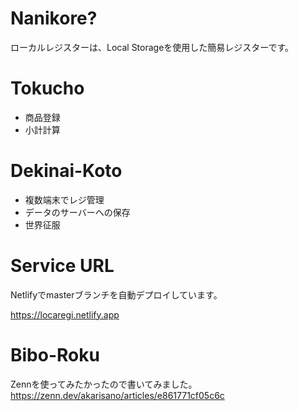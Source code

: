 # Nanikore?
ローカルレジスターは、Local Storageを使用した簡易レジスターです。

# Tokucho
- 商品登録
- 小計計算

# Dekinai-Koto
- 複数端末でレジ管理
- データのサーバーへの保存
- 世界征服

# Service URL
Netlifyでmasterブランチを自動デプロイしています。

https://locaregi.netlify.app

# Bibo-Roku
Zennを使ってみたかったので書いてみました。
https://zenn.dev/akarisano/articles/e861771cf05c6c

